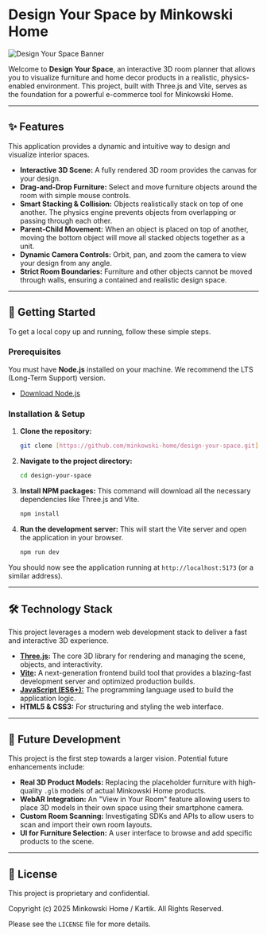 # Design Your Space by Minkowski Home

![Design Your Space Banner](https://placehold.co/1200x400/8D2729/F3F2EC?text=Design%20Your%20Space)

Welcome to **Design Your Space**, an interactive 3D room planner that allows you to visualize furniture and home decor products in a realistic, physics-enabled environment. This project, built with Three.js and Vite, serves as the foundation for a powerful e-commerce tool for Minkowski Home.

---

## ✨ Features

This application provides a dynamic and intuitive way to design and visualize interior spaces.

* **Interactive 3D Scene:** A fully rendered 3D room provides the canvas for your design.
* **Drag-and-Drop Furniture:** Select and move furniture objects around the room with simple mouse controls.
* **Smart Stacking & Collision:** Objects realistically stack on top of one another. The physics engine prevents objects from overlapping or passing through each other.
* **Parent-Child Movement:** When an object is placed on top of another, moving the bottom object will move all stacked objects together as a unit.
* **Dynamic Camera Controls:** Orbit, pan, and zoom the camera to view your design from any angle.
* **Strict Room Boundaries:** Furniture and other objects cannot be moved through walls, ensuring a contained and realistic design space.

---

## 🚀 Getting Started

To get a local copy up and running, follow these simple steps.

### Prerequisites

You must have **Node.js** installed on your machine. We recommend the LTS (Long-Term Support) version.
* [Download Node.js](https://nodejs.org/)

### Installation & Setup

1.  **Clone the repository:**
    ```sh
    git clone [https://github.com/minkowski-home/design-your-space.git](https://github.com/minkowski-home/design-your-space.git)
    ```
2.  **Navigate to the project directory:**
    ```sh
    cd design-your-space
    ```
3.  **Install NPM packages:** This command will download all the necessary dependencies like Three.js and Vite.
    ```sh
    npm install
    ```
4.  **Run the development server:** This will start the Vite server and open the application in your browser.
    ```sh
    npm run dev
    ```

You should now see the application running at `http://localhost:5173` (or a similar address).

---

## 🛠️ Technology Stack

This project leverages a modern web development stack to deliver a fast and interactive 3D experience.

* **[Three.js](https://threejs.org/):** The core 3D library for rendering and managing the scene, objects, and interactivity.
* **[Vite](https://vitejs.dev/):** A next-generation frontend build tool that provides a blazing-fast development server and optimized production builds.
* **[JavaScript (ES6+):](https://developer.mozilla.org/en-US/docs/Web/JavaScript)** The programming language used to build the application logic.
* **HTML5 & CSS3:** For structuring and styling the web interface.

---

## 🔮 Future Development

This project is the first step towards a larger vision. Potential future enhancements include:

* **Real 3D Product Models:** Replacing the placeholder furniture with high-quality `.glb` models of actual Minkowski Home products.
* **WebAR Integration:** An "View in Your Room" feature allowing users to place 3D models in their own space using their smartphone camera.
* **Custom Room Scanning:** Investigating SDKs and APIs to allow users to scan and import their own room layouts.
* **UI for Furniture Selection:** A user interface to browse and add specific products to the scene.

---

## 📄 License

This project is proprietary and confidential.

Copyright (c) 2025 Minkowski Home / Kartik. All Rights Reserved.

Please see the `LICENSE` file for more details.
